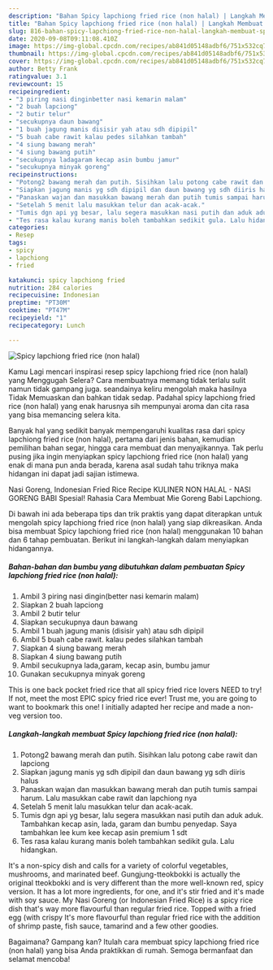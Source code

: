 ```yaml
---
description: "Bahan Spicy lapchiong fried rice (non halal) | Langkah Membuat Spicy lapchiong fried rice (non halal) Yang Paling Enak"
title: "Bahan Spicy lapchiong fried rice (non halal) | Langkah Membuat Spicy lapchiong fried rice (non halal) Yang Paling Enak"
slug: 816-bahan-spicy-lapchiong-fried-rice-non-halal-langkah-membuat-spicy-lapchiong-fried-rice-non-halal-yang-paling-enak
date: 2020-09-08T09:11:08.410Z
image: https://img-global.cpcdn.com/recipes/ab841d05148adbf6/751x532cq70/spicy-lapchiong-fried-rice-non-halal-foto-resep-utama.jpg
thumbnail: https://img-global.cpcdn.com/recipes/ab841d05148adbf6/751x532cq70/spicy-lapchiong-fried-rice-non-halal-foto-resep-utama.jpg
cover: https://img-global.cpcdn.com/recipes/ab841d05148adbf6/751x532cq70/spicy-lapchiong-fried-rice-non-halal-foto-resep-utama.jpg
author: Betty Frank
ratingvalue: 3.1
reviewcount: 15
recipeingredient:
- "3 piring nasi dinginbetter nasi kemarin malam"
- "2 buah lapciong"
- "2 butir telur"
- "secukupnya daun bawang"
- "1 buah jagung manis disisir yah atau sdh dipipil"
- "5 buah cabe rawit kalau pedes silahkan tambah"
- "4 siung bawang merah"
- "4 siung bawang putih"
- "secukupnya ladagaram kecap asin bumbu jamur"
- "secukupnya minyak goreng"
recipeinstructions:
- "Potong2 bawang merah dan putih. Sisihkan lalu potong cabe rawit dan lapciong"
- "Siapkan jagung manis yg sdh dipipil dan daun bawang yg sdh diiris halus"
- "Panaskan wajan dan masukkan bawang merah dan putih tumis sampai harum. Lalu masukkan cabe rawit dan lapchiong nya"
- "Setelah 5 menit lalu masukkan telur dan acak-acak."
- "Tumis dgn api yg besar, lalu segera masukkan nasi putih dan aduk aduk. Tambahkan kecap asin, lada, garam dan bumbu penyedap. Saya tambahkan lee kum kee kecap asin premium 1 sdt"
- "Tes rasa kalau kurang manis boleh tambahkan sedikit gula. Lalu hidangkan."
categories:
- Resep
tags:
- spicy
- lapchiong
- fried

katakunci: spicy lapchiong fried 
nutrition: 284 calories
recipecuisine: Indonesian
preptime: "PT30M"
cooktime: "PT47M"
recipeyield: "1"
recipecategory: Lunch

---
```



![Spicy lapchiong fried rice (non halal)](https://img-global.cpcdn.com/recipes/ab841d05148adbf6/751x532cq70/spicy-lapchiong-fried-rice-non-halal-foto-resep-utama.jpg)

Kamu Lagi mencari inspirasi resep spicy lapchiong fried rice (non halal) yang Menggugah Selera? Cara membuatnya memang tidak terlalu sulit namun tidak gampang juga. seandainya keliru mengolah maka hasilnya Tidak Memuaskan dan bahkan tidak sedap. Padahal spicy lapchiong fried rice (non halal) yang enak harusnya sih mempunyai aroma dan cita rasa yang bisa memancing selera kita.

Banyak hal yang sedikit banyak mempengaruhi kualitas rasa dari spicy lapchiong fried rice (non halal), pertama dari jenis bahan, kemudian pemilihan bahan segar, hingga cara membuat dan menyajikannya. Tak perlu pusing jika ingin menyiapkan spicy lapchiong fried rice (non halal) yang enak di mana pun anda berada, karena asal sudah tahu triknya maka hidangan ini dapat jadi sajian istimewa.

Nasi Goreng, Indonesian Fried Rice Recipe KULINER NON HALAL - NASI GORENG BABI Spesial! Rahasia Cara Membuat Mie Goreng Babi Lapchiong.


Di bawah ini ada beberapa tips dan trik praktis yang dapat diterapkan untuk mengolah spicy lapchiong fried rice (non halal) yang siap dikreasikan. Anda bisa membuat Spicy lapchiong fried rice (non halal) menggunakan 10 bahan dan 6 tahap pembuatan. Berikut ini langkah-langkah dalam menyiapkan hidangannya.

<!--inarticleads1-->

##### Bahan-bahan dan bumbu yang dibutuhkan dalam pembuatan Spicy lapchiong fried rice (non halal):

1. Ambil 3 piring nasi dingin(better nasi kemarin malam)
1. Siapkan 2 buah lapciong
1. Ambil 2 butir telur
1. Siapkan secukupnya daun bawang
1. Ambil 1 buah jagung manis (disisir yah) atau sdh dipipil
1. Ambil 5 buah cabe rawit. kalau pedes silahkan tambah
1. Siapkan 4 siung bawang merah
1. Siapkan 4 siung bawang putih
1. Ambil secukupnya lada,garam, kecap asin, bumbu jamur
1. Gunakan secukupnya minyak goreng


This is one back pocket fried rice that all spicy fried rice lovers NEED to try! If not, meet the most EPIC spicy fried rice ever! Trust me, you are going to want to bookmark this one! I initially adapted her recipe and made a non-veg version too. 

<!--inarticleads2-->

##### Langkah-langkah membuat Spicy lapchiong fried rice (non halal):

1. Potong2 bawang merah dan putih. Sisihkan lalu potong cabe rawit dan lapciong
1. Siapkan jagung manis yg sdh dipipil dan daun bawang yg sdh diiris halus
1. Panaskan wajan dan masukkan bawang merah dan putih tumis sampai harum. Lalu masukkan cabe rawit dan lapchiong nya
1. Setelah 5 menit lalu masukkan telur dan acak-acak.
1. Tumis dgn api yg besar, lalu segera masukkan nasi putih dan aduk aduk. Tambahkan kecap asin, lada, garam dan bumbu penyedap. Saya tambahkan lee kum kee kecap asin premium 1 sdt
1. Tes rasa kalau kurang manis boleh tambahkan sedikit gula. Lalu hidangkan.


It&#39;s a non-spicy dish and calls for a variety of colorful vegetables, mushrooms, and marinated beef. Gungjung-tteokbokki is actually the original tteokbokki and is very different than the more well-known red, spicy version. It has a lot more ingredients, for one, and it&#39;s stir fried and it&#39;s made with soy sauce. My Nasi Goreng (or Indonesian Fried Rice) is a spicy rice dish that&#39;s way more flavourful than regular fried rice. Topped with a fried egg (with crispy It&#39;s more flavourful than regular fried rice with the addition of shrimp paste, fish sauce, tamarind and a few other goodies. 

Bagaimana? Gampang kan? Itulah cara membuat spicy lapchiong fried rice (non halal) yang bisa Anda praktikkan di rumah. Semoga bermanfaat dan selamat mencoba!
